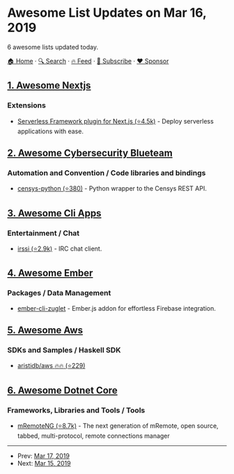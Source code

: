 # Awesome List Updates on Mar 16, 2019

6 awesome lists updated today.

[🏠 Home](/README.md) · [🔍 Search](https://www.trackawesomelist.com/search/) · [🔥 Feed](https://www.trackawesomelist.com/rss.xml) · [📮 Subscribe](https://trackawesomelist.us17.list-manage.com/subscribe?u=d2f0117aa829c83a63ec63c2f&id=36a103854c) · [❤️  Sponsor](https://github.com/sponsors/theowenyoung)



## [1. Awesome Nextjs](/content/unicodeveloper/awesome-nextjs/README.md)

### Extensions

*   [Serverless Framework plugin for Next.js (⭐4.5k)](https://github.com/danielcondemarin/serverless-nextjs-plugin) - Deploy serverless applications with ease.

## [2. Awesome Cybersecurity Blueteam](/content/fabacab/awesome-cybersecurity-blueteam/README.md)

### Automation and Convention / Code libraries and bindings

*   [censys-python (⭐380)](https://github.com/censys/censys-python) - Python wrapper to the Censys REST API.

## [3. Awesome Cli Apps](/content/agarrharr/awesome-cli-apps/README.md)

### Entertainment / Chat

*   [irssi (⭐2.9k)](https://github.com/irssi/irssi) - IRC chat client.

## [4. Awesome Ember](/content/ember-community-russia/awesome-ember/README.md)

### Packages / Data Management

*   [ember-cli-zuglet](https://www.ember-cli-zuglet.com/) - Ember.js addon for effortless Firebase integration.

## [5. Awesome Aws](/content/donnemartin/awesome-aws/README.md)

### SDKs and Samples / Haskell SDK

*   [aristidb/aws :fire::fire: (⭐229)](https://github.com/aristidb/aws)

## [6. Awesome Dotnet Core](/content/thangchung/awesome-dotnet-core/README.md)

### Frameworks, Libraries and Tools / Tools

*   [mRemoteNG (⭐8.7k)](https://github.com/mRemoteNG/mRemoteNG) - The next generation of mRemote, open source, tabbed, multi-protocol, remote connections manager

---

- Prev: [Mar 17, 2019](/content/2019/03/17/README.md)
- Next: [Mar 15, 2019](/content/2019/03/15/README.md)